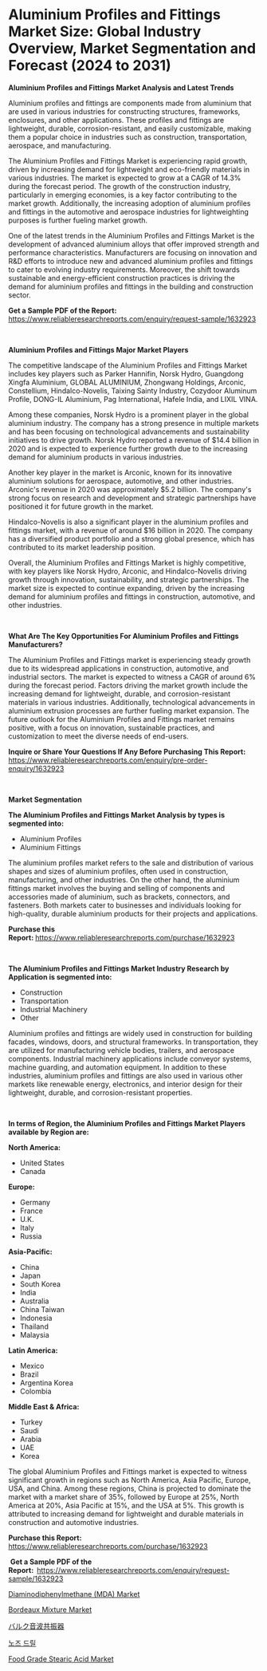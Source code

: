 <p><h1>Aluminium Profiles and Fittings Market Size: Global Industry Overview, Market Segmentation and Forecast (2024 to 2031)</h1></p><p><strong>Aluminium Profiles and Fittings Market Analysis and Latest Trends</strong></p>
<p><p>Aluminium profiles and fittings are components made from aluminium that are used in various industries for constructing structures, frameworks, enclosures, and other applications. These profiles and fittings are lightweight, durable, corrosion-resistant, and easily customizable, making them a popular choice in industries such as construction, transportation, aerospace, and manufacturing.</p><p>The Aluminium Profiles and Fittings Market is experiencing rapid growth, driven by increasing demand for lightweight and eco-friendly materials in various industries. The market is expected to grow at a CAGR of 14.3% during the forecast period. The growth of the construction industry, particularly in emerging economies, is a key factor contributing to the market growth. Additionally, the increasing adoption of aluminium profiles and fittings in the automotive and aerospace industries for lightweighting purposes is further fueling market growth.</p><p>One of the latest trends in the Aluminium Profiles and Fittings Market is the development of advanced aluminium alloys that offer improved strength and performance characteristics. Manufacturers are focusing on innovation and R&D efforts to introduce new and advanced aluminium profiles and fittings to cater to evolving industry requirements. Moreover, the shift towards sustainable and energy-efficient construction practices is driving the demand for aluminium profiles and fittings in the building and construction sector.</p></p>
<p><strong>Get a Sample PDF of the Report:&nbsp;</strong> <a href="https://www.reliableresearchreports.com/enquiry/request-sample/1632923">https://www.reliableresearchreports.com/enquiry/request-sample/1632923</a></p>
<p>&nbsp;</p>
<p><strong>Aluminium Profiles and Fittings Major Market Players</strong></p>
<p><p>The competitive landscape of the Aluminium Profiles and Fittings Market includes key players such as Parker Hannifin, Norsk Hydro, Guangdong Xingfa Aluminium, GLOBAL ALUMINIUM, Zhongwang Holdings, Arconic, Constellium, Hindalco-Novelis, Taixing Sainty Industry, Cozydoor Aluminum Profile, DONG-IL Aluminium, Pag International, Hafele India, and LIXIL VINA.</p><p>Among these companies, Norsk Hydro is a prominent player in the global aluminium industry. The company has a strong presence in multiple markets and has been focusing on technological advancements and sustainability initiatives to drive growth. Norsk Hydro reported a revenue of $14.4 billion in 2020 and is expected to experience further growth due to the increasing demand for aluminium products in various industries.</p><p>Another key player in the market is Arconic, known for its innovative aluminium solutions for aerospace, automotive, and other industries. Arconic's revenue in 2020 was approximately $5.2 billion. The company's strong focus on research and development and strategic partnerships have positioned it for future growth in the market.</p><p>Hindalco-Novelis is also a significant player in the aluminium profiles and fittings market, with a revenue of around $16 billion in 2020. The company has a diversified product portfolio and a strong global presence, which has contributed to its market leadership position.</p><p>Overall, the Aluminium Profiles and Fittings Market is highly competitive, with key players like Norsk Hydro, Arconic, and Hindalco-Novelis driving growth through innovation, sustainability, and strategic partnerships. The market size is expected to continue expanding, driven by the increasing demand for aluminium profiles and fittings in construction, automotive, and other industries.</p></p>
<p>&nbsp;</p>
<p><strong>What Are The Key Opportunities For Aluminium Profiles and Fittings Manufacturers?</strong></p>
<p><p>The Aluminium Profiles and Fittings market is experiencing steady growth due to its widespread applications in construction, automotive, and industrial sectors. The market is expected to witness a CAGR of around 6% during the forecast period. Factors driving the market growth include the increasing demand for lightweight, durable, and corrosion-resistant materials in various industries. Additionally, technological advancements in aluminium extrusion processes are further fueling market expansion. The future outlook for the Aluminium Profiles and Fittings market remains positive, with a focus on innovation, sustainable practices, and customization to meet the diverse needs of end-users.</p></p>
<p><strong>Inquire or Share Your Questions If Any Before Purchasing This Report:</strong> <a href="https://www.reliableresearchreports.com/enquiry/pre-order-enquiry/1632923">https://www.reliableresearchreports.com/enquiry/pre-order-enquiry/1632923</a></p>
<p>&nbsp;</p>
<p><strong>Market Segmentation</strong></p>
<p><strong>The Aluminium Profiles and Fittings Market Analysis by types is segmented into:</strong></p>
<p><ul><li>Aluminium Profiles</li><li>Aluminium Fittings</li></ul></p>
<p><p>The aluminium profiles market refers to the sale and distribution of various shapes and sizes of aluminium profiles, often used in construction, manufacturing, and other industries. On the other hand, the aluminium fittings market involves the buying and selling of components and accessories made of aluminium, such as brackets, connectors, and fasteners. Both markets cater to businesses and individuals looking for high-quality, durable aluminium products for their projects and applications.</p></p>
<p><strong>Purchase this Report:&nbsp;</strong><a href="https://www.reliableresearchreports.com/purchase/1632923">https://www.reliableresearchreports.com/purchase/1632923</a></p>
<p>&nbsp;</p>
<p><strong>The Aluminium Profiles and Fittings Market Industry Research by Application is segmented into:</strong></p>
<p><ul><li>Construction</li><li>Transportation</li><li>Industrial Machinery</li><li>Other</li></ul></p>
<p><p>Aluminium profiles and fittings are widely used in construction for building facades, windows, doors, and structural frameworks. In transportation, they are utilized for manufacturing vehicle bodies, trailers, and aerospace components. Industrial machinery applications include conveyor systems, machine guarding, and automation equipment. In addition to these industries, aluminium profiles and fittings are also used in various other markets like renewable energy, electronics, and interior design for their lightweight, durable, and corrosion-resistant properties.</p></p>
<p>&nbsp;</p>
<p><strong>In terms of Region, the Aluminium Profiles and Fittings Market Players available by Region are:</strong></p>
<p>
    <p> <strong> North America: </strong>
        <ul>
            <li>United States</li>
            <li>Canada</li>
        </ul>
        </p> 
    <p> <strong> Europe: </strong>
        <ul>
            <li>Germany</li>
            <li>France</li>
            <li>U.K.</li>
            <li>Italy</li>
            <li>Russia</li>
        </ul>
        </p> 
    <p> <strong> Asia-Pacific: </strong>
        <ul>
            <li>China</li>
            <li>Japan</li>
            <li>South Korea</li>
            <li>India</li>
            <li>Australia</li>
            <li>China Taiwan</li>
            <li>Indonesia</li>
            <li>Thailand</li>
            <li>Malaysia</li>
        </ul>
        </p> 
    <p> <strong> Latin America: </strong>
        <ul>
            <li>Mexico</li>
            <li>Brazil</li>
            <li>Argentina Korea</li>
            <li>Colombia</li>
        </ul>
        </p> 
    <p> <strong> Middle East & Africa: </strong>
        <ul>
            <li>Turkey</li>
            <li>Saudi</li>
            <li>Arabia</li>
            <li>UAE</li>
            <li>Korea</li>
        </ul>
    </p>
    </p>
<p><p>The global Aluminium Profiles and Fittings market is expected to witness significant growth in regions such as North America, Asia Pacific, Europe, USA, and China. Among these regions, China is projected to dominate the market with a market share of 35%, followed by Europe at 25%, North America at 20%, Asia Pacific at 15%, and the USA at 5%. This growth is attributed to increasing demand for lightweight and durable materials in construction and automotive industries.</p></p>
<p><strong>Purchase this Report: </strong><a href="https://www.reliableresearchreports.com/purchase/1632923">https://www.reliableresearchreports.com/purchase/1632923</a></p>
<p>&nbsp;<strong>Get a Sample PDF of the Report:&nbsp;&nbsp;</strong><a href="https://www.reliableresearchreports.com/enquiry/request-sample/1632923">https://www.reliableresearchreports.com/enquiry/request-sample/1632923</a></p>
<p><strong></strong></p>
<p><p><a href="https://flame-sidecar-702.notion.site/Insights-into-Diaminodiphenylmethane-MDA-Market-Size-Analysing-Market-Share-Trends-and-Growth-f-b16da28f77a54ea1b535cc34e4e9df9b">Diaminodiphenylmethane (MDA) Market</a></p><p><a href="https://view.publitas.com/reportprime-1/bordeaux-mixture-market-insights-market-players-and-forecast-till-2031/">Bordeaux Mixture Market</a></p><p><a href="https://github.com/mohamedbakry57/Market-Research-Report-List-2/blob/main/9308703186335.md">バルク音波共振器</a></p><p><a href="https://github.com/laholand/Market-Research-Report-List-2/blob/main/6697079186240.md">노즈 드릴</a></p><p><a href="https://full-wildebeest-80b.notion.site/Food-Grade-Stearic-Acid-Market-Size-Growth-and-Forecast-from-2024-2031-e772048f9f7c40fc874d312e3e64db17">Food Grade Stearic Acid Market</a></p></p>